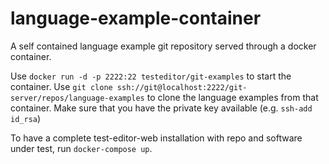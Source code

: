 # language-example-container
A self contained language example git repository served through a docker container.

Use `docker run -d -p 2222:22 testeditor/git-examples` to start the container.
Use `git clone ssh://git@localhost:2222/git-server/repos/language-examples` to clone the language examples from that container. Make sure that you have the private key available (e.g. `ssh-add id_rsa`)

To have a complete test-editor-web installation with repo and software under test, run `docker-compose up`.

